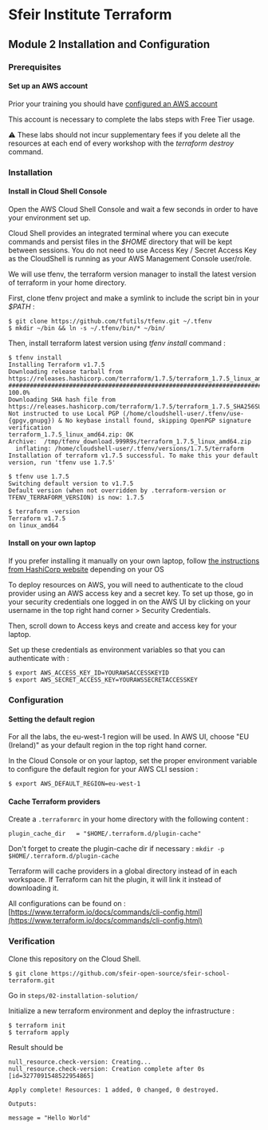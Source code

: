 # Sfeir Institute Terraform

## Module 2 Installation and Configuration

### Prerequisites

#### Set up an AWS account

Prior your training you should have [configured an AWS account](https://repost.aws/fr/knowledge-center/create-and-activate-aws-account)

This account is necessary to complete the labs steps with Free Tier usage. 

:warning: These labs should not incur supplementary fees if you delete all the resources at each end of every workshop with the *terraform destroy* command. 

### Installation

#### Install in Cloud Shell Console

Open the AWS Cloud Shell Console and wait a few seconds in order to have your environment set up. 

Cloud Shell provides an integrated terminal where you can execute commands and persist files in the *$HOME* directory that will be kept between sessions. You do not need to use Access Key / Secret Access Key as the CloudShell is running as your AWS Management Console user/role. 

We will use tfenv, the terraform version manager to install the latest version of terraform in your home directory.

First, clone tfenv project and make a symlink to include the script bin in your *$PATH* :

```console
$ git clone https://github.com/tfutils/tfenv.git ~/.tfenv
$ mkdir ~/bin && ln -s ~/.tfenv/bin/* ~/bin/
```

Then, install terraform latest version using *tfenv install* command :

```console
$ tfenv install
Installing Terraform v1.7.5
Downloading release tarball from https://releases.hashicorp.com/terraform/1.7.5/terraform_1.7.5_linux_amd64.zip
############################################################################################################################################################################################ 100.0%
Downloading SHA hash file from https://releases.hashicorp.com/terraform/1.7.5/terraform_1.7.5_SHA256SUMS
Not instructed to use Local PGP (/home/cloudshell-user/.tfenv/use-{gpgv,gnupg}) & No keybase install found, skipping OpenPGP signature verification
terraform_1.7.5_linux_amd64.zip: OK
Archive:  /tmp/tfenv_download.999R9s/terraform_1.7.5_linux_amd64.zip
  inflating: /home/cloudshell-user/.tfenv/versions/1.7.5/terraform  
Installation of terraform v1.7.5 successful. To make this your default version, run 'tfenv use 1.7.5'

$ tfenv use 1.7.5
Switching default version to v1.7.5
Default version (when not overridden by .terraform-version or TFENV_TERRAFORM_VERSION) is now: 1.7.5

$ terraform -version
Terraform v1.7.5
on linux_amd64
```

#### Install on your own laptop

If you prefer installing it manually on your own laptop, follow [the instructions from HashiCorp website](https://developer.hashicorp.com/terraform/tutorials/aws-get-started/install-cli) depending on your OS

To deploy resources on AWS, you will need to authenticate to the cloud provider using an AWS access key and a secret key. To set up those, go in your security credentials one logged in on the AWS UI by clicking on your username in the top right hand corner > Security Credentials.

Then, scroll down to Access keys and create and access key for your laptop. 

Set up these credentials as environment variables so that you can authenticate with :

```console
$ export AWS_ACCESS_KEY_ID=YOURAWSACCESSKEYID
$ export AWS_SECRET_ACCESS_KEY=YOURAWSSECRETACCESSKEY
```

### Configuration 

#### Setting the default region

For all the labs, the eu-west-1 region will be used. In AWS UI, choose  "EU (Ireland)" as your default region in the top right hand corner.

In the Cloud Console or on your laptop, set the proper environment variable to configure the default region for your AWS CLI session :

```console
$ export AWS_DEFAULT_REGION=eu-west-1
```

#### Cache Terraform providers

Create a `.terraformrc` in your home directory with the following content :

```text
plugin_cache_dir   = "$HOME/.terraform.d/plugin-cache"
```

Don't forget to create the plugin-cache dir if necessary : `mkdir -p $HOME/.terraform.d/plugin-cache`

Terraform will cache providers in a global directory instead of in each workspace.
If Terraform can hit the plugin, it will link it instead of downloading it.

All configurations can be found on : [https://www.terraform.io/docs/commands/cli-config.html](https://www.terraform.io/docs/commands/cli-config.html)

### Verification

Clone this repository on the Cloud Shell.
```console
$ git clone https://github.com/sfeir-open-source/sfeir-school-terraform.git
```

Go in `steps/02-installation-solution/`

Initialize a new terraform environment and deploy the infrastructure :

```console
$ terraform init
$ terraform apply
```

Result should be

```console
null_resource.check-version: Creating...
null_resource.check-version: Creation complete after 0s [id=3277091548522954865]

Apply complete! Resources: 1 added, 0 changed, 0 destroyed.

Outputs:

message = "Hello World"
```
